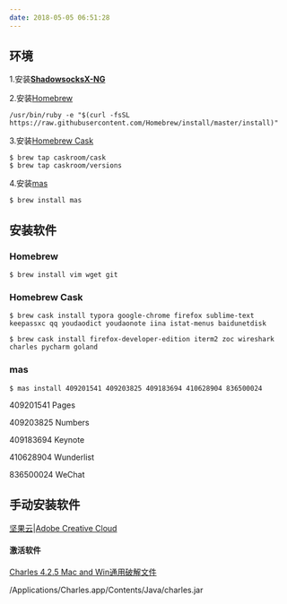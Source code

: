 ```yaml
---
date: 2018-05-05 06:51:28
---
```


## 环境

1.安装[**ShadowsocksX-NG**](https://github.com/shadowsocks/ShadowsocksX-NG/releases)

2.安装[Homebrew](https://brew.sh)

```shell
/usr/bin/ruby -e "$(curl -fsSL https://raw.githubusercontent.com/Homebrew/install/master/install)"
```

3.安装[Homebrew Cask](http://caskroom.io)

```shell
$ brew tap caskroom/cask
$ brew tap caskroom/versions
```

4.安装[mas](https://github.com/mas-cli/mas)

```shell
$ brew install mas
```

## 安装软件

### Homebrew

```shell
$ brew install vim wget git
```

### Homebrew Cask

```shell
$ brew cask install typora google-chrome firefox sublime-text keepassxc qq youdaodict youdaonote iina istat-menus baidunetdisk
```

```shell
$ brew cask install firefox-developer-edition iterm2 zoc wireshark charles pycharm goland
```

### mas

```shell
$ mas install 409201541 409203825 409183694 410628904 836500024
```

409201541 Pages

409203825 Numbers

409183694 Keynote

410628904 Wunderlist 

836500024 WeChat 



## 手动安装软件

[坚果云](https://www.jianguoyun.com/s/downloads)|[Adobe Creative Cloud](https://creative.adobe.com/products/download/creative-cloud)



#### 激活软件

[Charles 4.2.5 Mac and Win通用破解文件](https://www.52pojie.cn/thread-725112-1-1.html)

/Applications/Charles.app/Contents/Java/charles.jar

